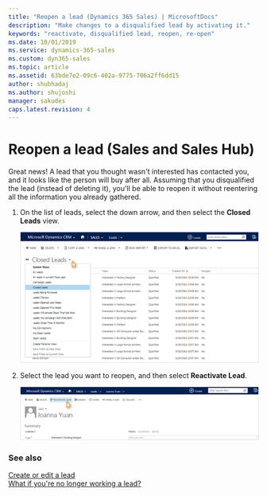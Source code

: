 ```yaml
---
title: "Reopen a lead (Dynamics 365 Sales) | MicrosoftDocs"
description: "Make changes to a disqualified lead by activating it."
keywords: "reactivate, disqualified lead, reopen, re-open"
ms.date: 10/01/2019
ms.service: dynamics-365-sales
ms.custom: dyn365-sales
ms.topic: article
ms.assetid: 63bde7e2-09c6-402a-9775-706a2ff6dd15
author: shubhadaj
ms.author: shujoshi
manager: sakudes
caps.latest.revision: 4
---
```


# Reopen a lead (Sales and Sales Hub)

Great news! A lead that you thought wasn't interested has contacted you, and it looks like the person will buy after all. Assuming that you disqualified the lead (instead of deleting it), you'll be able to reopen it without reentering all the information you already gathered.  
  
1.  On the list of leads, select the down arrow, and then select the **Closed Leads** view.  
  
    ![Shows closed leads in Dynamics 365 Sales](../sales-enterprise/media/close-sales-lead.png "Shows closed leads in Dynamics 365 Sales")  
  
2.  Select the lead you want to reopen, and then select **Reactivate Lead**.  
  
    ![Shows reactivating a lead in Dynamics 365 Sales](../sales-enterprise/media/sales-lead-reactivate.png "Shows reactivating a lead in Dynamics 365 Sales")  
  
### See also  
 [Create or edit a lead](../sales-enterprise/create-edit-lead-sales.md)   
 [What if you're no longer working a lead?](../sales-enterprise/no-longer-working-lead-sales.md)
